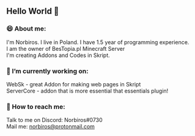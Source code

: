 ## Hello World 👋

### 😄 About me:
I'm Norbiros. I live in Poland. I have 1.5 year of programming experience. <br>
I am the owner of BesTopia.pl Minecraft Server<br>
I'm creating Addons and Codes in Skript.

### 🔭 I’m currently working on:
WebSk - great Addon for making web pages in Skript<br>
ServerCore - addon that is more essential that essentials plugin!

### 📯 How to reach me:
Talk to me on Discord: Norbiros#0730<br>
Mail me: norbiros@protonmail.com
